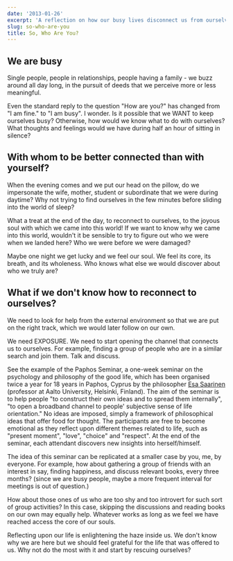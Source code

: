 ```yaml
---
date: '2013-01-26'
excerpt: 'A reflection on how our busy lives disconnect us from ourselves, and practical ways to reconnect with our authentic soul through silence, discussion groups, and self-exploration.'
slug: so-who-are-you
title: So, Who Are You?
---
```


## We are busy

Single people, people in relationships, people having a family - we buzz around all day long, in the pursuit of deeds that we perceive more or less meaningful.

Even the standard reply to the question "How are you?" has changed from "I am fine." to "I am busy". I wonder. Is it possible that we WANT to keep ourselves busy? Otherwise, how would we know what to do with ourselves? What thoughts and feelings would we have during half an hour of sitting in silence?

## With whom to be better connected than with yourself?

When the evening comes and we put our head on the pillow, do we impersonate the wife, mother, student or subordinate that we were during daytime? Why not trying to find ourselves in the few minutes before sliding into the world of sleep?

What a treat at the end of the day, to reconnect to ourselves, to the joyous soul with which we came into this world! If we want to know why we came into this world, wouldn't it be sensible to try to figure out who we were when we landed here? Who we were before we were damaged?

Maybe one night we get lucky and we feel our soul. We feel its core, its breath, and its wholeness. Who knows what else we would discover about who we truly are?

## What if we don't know how to reconnect to ourselves?

We need to look for help from the external environment so that we are put on the right track, which we would later follow on our own.

We need EXPOSURE. We need to start opening the channel that connects us to ourselves. For example, finding a group of people who are in a similar search and join them. Talk and discuss.

See the example of the Paphos Seminar, a one-week seminar on the psychology and philosophy of the good life, which has been organised twice a year for 18 years in Paphos, Cyprus by the philosopher [Esa Saarinen](http://www.esasaarinen.com/en/about_e_saarinen) (professor at Aalto University, Helsinki, Finland). The aim of the seminar is to help people "to construct their own ideas and to spread them internally", "to open a broadband channel to people' subjective sense of life orientation." No ideas are imposed, simply a framework of philosophical ideas that offer food for thought. The participants are free to become emotional as they reflect upon different themes related to life, such as "present moment", "love", "choice" and "respect". At the end of the seminar, each attendant discovers new insights into herself/himself.

The idea of this seminar can be replicated at a smaller case by you, me, by everyone. For example, how about gathering a group of friends with an interest in say, finding happiness, and discuss relevant books, every three months? (since we are busy people, maybe a more frequent interval for meetings is out of question.)

How about those ones of us who are too shy and too introvert for such sort of group activities? In this case, skipping the discussions and reading books on our own may equally help. Whatever works as long as we feel we have reached access the core of our souls.

Reflecting upon our life is enlightening the haze inside us. We don't know why we are here but we should feel grateful for the life that was offered to us. Why not do the most with it and start by rescuing ourselves?